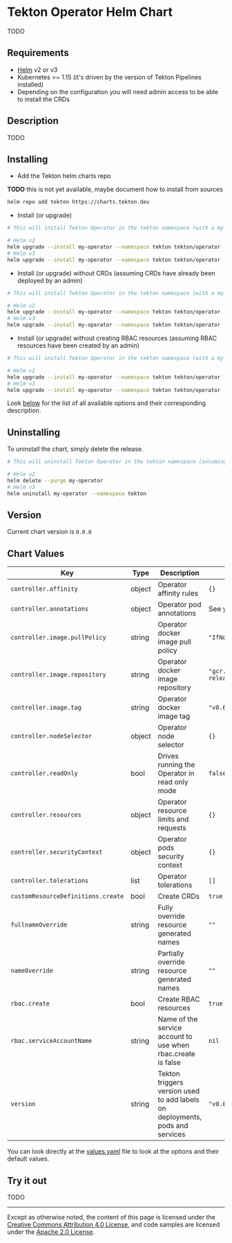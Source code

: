 

# Tekton Operator Helm Chart

TODO

## Requirements

* [Helm](https://helm.sh/) v2 or v3
* Kubernetes >= 1.15 (it's driven by the version of Tekton Pipelines installed)
* Depending on the configuration you will need admin access to be able to install the CRDs

## Description

TODO

## Installing

- Add the Tekton helm charts repo

**TODO** this is not yet available, maybe document how to install from sources

```bash
helm repo add tekton https://charts.tekton.dev
```

- Install (or upgrade)

```bash
# This will install Tekton Operator in the tekton namespace (with a my-operator release name)

# Helm v2
helm upgrade --install my-operator --namespace tekton tekton/operator
# Helm v3
helm upgrade --install my-operator --namespace tekton tekton/operator --set customResourceDefinitions.create=false
```

- Install (or upgrade) without CRDs (assuming CRDs have already been deployed by an admin)

```bash
# This will install Tekton Operator in the tekton namespace (with a my-operator release name)

# Helm v2
helm upgrade --install my-operator --namespace tekton tekton/operator --set customResourceDefinitions.create=false
# Helm v3
helm upgrade --install my-operator --namespace tekton tekton/operator --set customResourceDefinitions.create=false --skip-crds
```

- Install (or upgrade) without creating RBAC resources (assuming RBAC resources have been created by an admin)

```bash
# This will install Tekton Operator in the tekton namespace (with a my-operator release name)

# Helm v2
helm upgrade --install my-operator --namespace tekton tekton/operator --set rbac.create=false --set rbac.serviceAccountName=svcAccountName
# Helm v3
helm upgrade --install my-operator --namespace tekton tekton/operator --set customResourceDefinitions.create=false --set rbac.create=false --set rbac.serviceAccountName=svcAccountName
```

Look [below](#chart-values) for the list of all available options and their corresponding description.

## Uninstalling

To uninstall the chart, simply delete the release.

```bash
# This will uninstall Tekton Operator in the tekton namespace (assuming a my-operator release name)

# Helm v2
helm delete --purge my-operator
# Helm v3
helm uninstall my-operator --namespace tekton
```

## Version

Current chart version is `0.0.0`

## Chart Values


| Key | Type | Description | Default |
|-----|------|-------------|---------|
| `controller.affinity` | object | Operator affinity rules | `{}` |
| `controller.annotations` | object | Operator pod annotations | See [values.yaml](./values.yaml) |
| `controller.image.pullPolicy` | string | Operator docker image pull policy | `"IfNotPresent"` |
| `controller.image.repository` | string | Operator docker image repository | `"gcr.io/tekton-releases/github.com/tektoncd/operator/cmd/manager"` |
| `controller.image.tag` | string | Operator docker image tag | `"v0.6.0"` |
| `controller.nodeSelector` | object | Operator node selector | `{}` |
| `controller.readOnly` | bool | Drives running the Operator in read only mode | `false` |
| `controller.resources` | object | Operator resource limits and requests | `{}` |
| `controller.securityContext` | object | Operator pods security context | `{}` |
| `controller.tolerations` | list | Operator tolerations | `[]` |
| `customResourceDefinitions.create` | bool | Create CRDs | `true` |
| `fullnameOverride` | string | Fully override resource generated names | `""` |
| `nameOverride` | string | Partially override resource generated names | `""` |
| `rbac.create` | bool | Create RBAC resources | `true` |
| `rbac.serviceAccountName` | string | Name of the service account to use when rbac.create is false | `nil` |
| `version` | string | Tekton triggers version used to add labels on deployments, pods and services | `"v0.0.0"` |


You can look directly at the [values.yaml](./values.yaml) file to look at the options and their default values.

## Try it out

TODO

---

Except as otherwise noted, the content of this page is licensed under the
[Creative Commons Attribution 4.0 License](https://creativecommons.org/licenses/by/4.0/),
and code samples are licensed under the
[Apache 2.0 License](https://www.apache.org/licenses/LICENSE-2.0).

